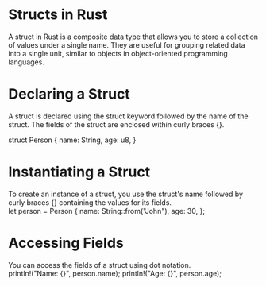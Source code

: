 <h1>Structs in Rust</h1>
A struct in Rust is a composite data type that allows you to store a collection of 
values under a single name. They are useful for grouping related data into a single unit, similar to objects in object-oriented programming languages.

<h1>Declaring a Struct</h1>
A struct is declared using the struct keyword followed by the name of the struct. The fields of the struct are enclosed within curly braces {}.
<br/>

struct Person {
    name: String,
    age: u8,
}

<h1>Instantiating a Struct</h1>
To create an instance of a struct, you use the struct's name followed by curly braces {} containing the values for its fields.
<br/>
let person = Person {
    name: String::from("John"),
    age: 30,
};

<h1>Accessing Fields</h1>
You can access the fields of a struct using dot notation.
<br/>
println!("Name: {}", person.name);
println!("Age: {}", person.age);

